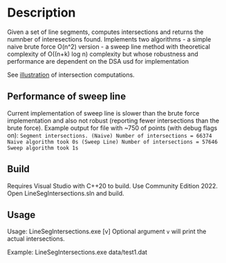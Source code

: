 # Description
Given a set of line segments, computes intersections and returns the numnber of interesections found.
Implements two algorithms
	- a simple naive brute force O(n^2) version
	- a sweep line method with theoretical complexity of O((n+k) log n) complexity but whose robustness and performance are dependent on the DSA usd for implementation

See [illustration](https://github.com/jaySJ/LineSegIntersections/blob/main/Line-Segment%20Intersection.pdf) of intersection computations.
## Performance of sweep line
Current implementation of sweep line is slower than the brute force implementation and also not robust (reporting fewer intersections than the brute force).
Example output for file with ~750 of points (with debug flags on):
	`Segment intersections.
	(Naive) Number of intersections = 66374
	Naive algorithm took 0s
	(Sweep Line) Number of intersections = 57646
	Sweep algorithm took 1s`

## Build
Requires Visual Studio with C++20 to build. Use Community Edition 2022.
Open LineSegIntersections.sln and build.

## Usage
Usage: LineSegIntersections.exe <filename> [v]
	Optional argument `v` will print the actual intersections.

Example: LineSegIntersections.exe data/test1.dat
